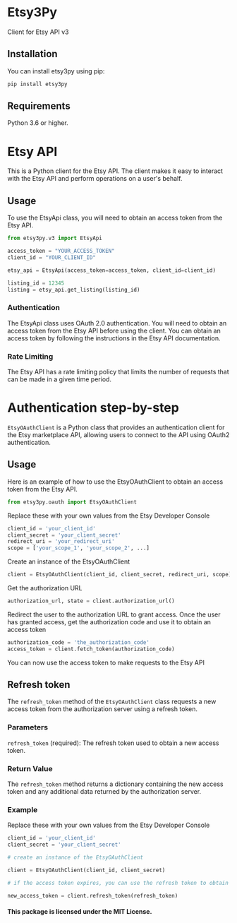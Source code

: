 # Etsy3Py
Client for Etsy API v3

## Installation
You can install etsy3py using pip:

``` python
pip install etsy3py
```

## Requirements
Python 3.6 or higher.

# Etsy API
This is a Python client for the Etsy API. 
The client makes it easy to interact with the Etsy API and perform operations on a user's behalf.

## Usage
To use the EtsyApi class, you will need to obtain an access token from the Etsy API.

``` python
from etsy3py.v3 import EtsyApi

access_token = "YOUR_ACCESS_TOKEN"
client_id = "YOUR_CLIENT_ID"

etsy_api = EtsyApi(access_token=access_token, client_id=client_id)

listing_id = 12345
listing = etsy_api.get_listing(listing_id)
```

### Authentication
The EtsyApi class uses OAuth 2.0 authentication. You will need to obtain an access token from the Etsy API 
before using the client. You can obtain an access token by following the
instructions in the Etsy API documentation.

### Rate Limiting
The Etsy API has a rate limiting policy that limits the number of requests that can be made in a given time period.



# Authentication step-by-step
`EtsyOAuthClient` is a Python class that provides an authentication client for the Etsy marketplace API, 
allowing users to connect to the API using OAuth2 authentication.

## Usage
Here is an example of how to use the EtsyOAuthClient to obtain an access token from the Etsy API.

``` python
from etsy3py.oauth import EtsyOAuthClient
```

Replace these with your own values from the Etsy Developer Console

``` python
client_id = 'your_client_id'
client_secret = 'your_client_secret'
redirect_uri = 'your_redirect_uri' 
scope = ['your_scope_1', 'your_scope_2', ...]
```

Create an instance of the EtsyOAuthClient

``` python
client = EtsyOAuthClient(client_id, client_secret, redirect_uri, scope)
```

Get the authorization URL

``` python
authorization_url, state = client.authorization_url()
```

Redirect the user to the authorization URL to grant access. Once the user has granted access, get the authorization code and use it to obtain an access token

``` python
authorization_code = 'the_authorization_code'
access_token = client.fetch_token(authorization_code)
```

You can now use the access token to make requests to the Etsy API

## Refresh token

The `refresh_token` method of the `EtsyOAuthClient` class requests a new access token from the authorization server using a refresh token.

### Parameters

`refresh_token` (required): The refresh token used to obtain a new access token.

### Return Value

The `refresh_token` method returns a dictionary containing the new access token and any additional data returned by the authorization server.

### Example

Replace these with your own values from the Etsy Developer Console

``` python
client_id = 'your_client_id'
client_secret = 'your_client_secret'

# create an instance of the EtsyOAuthClient

client = EtsyOAuthClient(client_id, client_secret)

# if the access token expires, you can use the refresh token to obtain a new access token and additional data 

new_access_token = client.refresh_token(refresh_token)
```

#### This package is licensed under the MIT License.